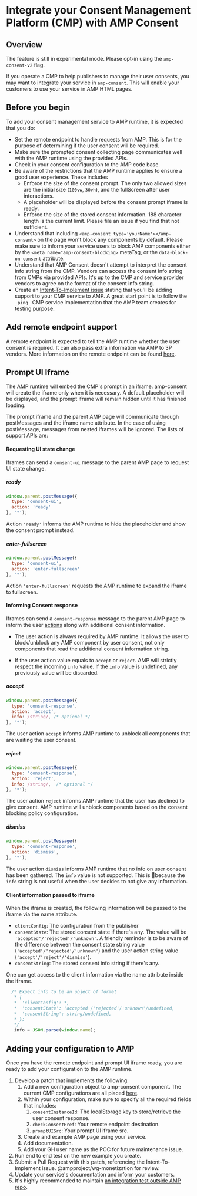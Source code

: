 # Integrate your Consent Management Platform (CMP) with AMP Consent

## Overview
The feature is still in experimental mode. Please opt-in using the `amp-consent-v2` flag.

If you operate a CMP to help publishers to manage their user consents, you may want to integrate your service in `amp-consent`. This will enable your customers to use your service in AMP HTML pages.

## Before you begin

To add your consent management service to AMP runtime, it is expected that you do:
* Set the remote endpoint to handle requests from AMP. This is for the purpose of determining if the user consent will be required.
* Make sure the prompted consent collecting page communicates well with the AMP runtime using the provided APIs.
* Check in your consent configuration to the AMP code base.
* Be aware of the restrictions that the AMP runtime applies to ensure a good user experience. These includes
    * Enforce the size of the consent prompt. The only two allowed sizes are the initial size (`100vw`, `30vh`), and the fullScreen after user interactions.
    * A placeholder will be displayed before the consent prompt iframe is ready.
    * Enforce the size of the stored consent information. 188 character length is the current limit. Please file an issue if you find that not sufficient.
* Understand that including `<amp-consent type='yourName'></amp-consent>` on the page won't block any components by default. Please make sure to inform your service users to block AMP components either by the `<meta name="amp-consent-blocking>` metaTag, or the `data-block-on-consent` attribute.
* Understand that AMP Consent doesn't attempt to interpret the consent info string from the CMP. Vendors can access the consent info string from CMPs via provided APIs. It's up to the CMP and service provider vendors to agree on the format of the consent info string.
* Create an [Intent-To-Implement issue](../../CONTRIBUTING.md#contributing-features) stating that you'll be adding support to your CMP service to AMP. A great start point is to follow the `_ping_` CMP service implementation that the AMP team creates for testing purpose.

## Add remote endpoint support
A remote endpoint is expected to tell the AMP runtime whether the user consent is required. It can also pass extra information via AMP to 3P vendors. More information on the remote endpoint can be found [here]((https://github.com/ampproject/amphtml/blob/master/extensions/amp-consent/amp-consent.md#checkconsenthref)).

## Prompt UI Iframe
The AMP runtime will embed the CMP's prompt in an iframe. amp-consent will create the iframe only when it is necessary. A default placeholder will be displayed, and the prompt iframe will remain hidden until it has finished loading.

The prompt iframe and the parent AMP page will communicate through postMessages and the iframe name attribute. In the case of using postMessage, messages from nested iframes will be ignored. The lists of support APIs are:

#### Requesting UI state change
Iframes can send a `consent-ui` message to the parent AMP page to request UI state change.

##### ready

``` javascript
window.parent.postMessage({
  type: 'consent-ui',
  action: 'ready'
}, '*');
```

Action `'ready'` informs the AMP runtime to hide the placeholder and show the consent prompt instead.

##### enter-fullscreen
``` javascript
window.parent.postMessage({
  type: 'consent-ui',
  action: 'enter-fullscreen'
}, '*');
```

Action `'enter-fullscreen'` requests the AMP runtime to expand the iframe to fullscreen.

#### Informing Consent response
Iframes can send a `consent-response` message to the parent AMP page to inform the user [actions](https://github.com/ampproject/amphtml/blob/master/extensions/amp-consent/amp-consent.md#prompt-actions) along with additional consent information.

* The user action is always required by AMP runtime. It allows the user to block/unblock any AMP component by user consent, not only components that read the additional consent information string.


* If the user action value equals to `accept` or `reject`. AMP will strictly respect the incoming `info` value. If the `info` value is undefined, any previously value will be discarded.


##### accept

``` javascript
window.parent.postMessage({
  type: 'consent-response',
  action: 'accept',
  info: /string/, /* optional */
}, '*');
```

The user action `accept` informs AMP runtime to unblock all components that are waiting the user consent.

##### reject

``` javascript
window.parent.postMessage({
  type: 'consent-response',
  action: 'reject',
  info: /string/,  /* optional */
}, '*');
```

The user action `reject` informs AMP runtime that the user has declined to give consent. AMP runtime will unblock components based on the consent blocking policy configuration.


##### dismiss
``` javascript
window.parent.postMessage({
  type: 'consent-response',
  action: 'dismiss',
}, '*');
```

The user action `dismiss` informs AMP runtime that no info on user consent has been gathered. The `info` value is not supported. This is because the `info` string is not useful when the user decides to not give any information.


#### Client information passed to iframe
When the iframe is created, the following information will be passed to the iframe via the name attribute.
* `clientConfig`: The configuration from the publisher
* `consentState`: The stored consent state if there's any. The value will be `'accepted'/'rejected'/'unknown'`. A friendly reminder is to be aware of the difference between the consent state string value (`'accepted'/'rejected'/'unknown'`) and the user action string value (`'accept'/'reject'/'dismiss'`).
* `consentString`: The stored consent info string if there's any.

One can get access to the client information via the name attribute inside the iframe.
``` javascript
  /* Expect info to be an object of format
   * {
   *  'clientConfig': *,
   *  'consentState': 'accepted'/'rejected'/'unknown'/undefined,
   *  'consentString': string/undefined,
   * };
   */
   info = JSON.parse(window.name);
```

## Adding your configuration to AMP
Once you have the remote endpoint and prompt UI iframe ready, you are ready to add your configuration to the AMP runtime.
1. Develop a patch that implements the following:
    1. Add a new configuration object to amp-consent component. The current CMP configurations are all placed [here](https://github.com/ampproject/amphtml/blob/master/extensions/amp-consent/0.1/cmps.js).
    1. Within your configuration, make sure to specify all the required fields that includes:
        1. `consentInstanceId`: The localStorage key to store/retrieve the user consent response.
        1. `checkConsentHref`: Your remote endpoint destination.
        1. `promptUISrc`: Your prompt UI iframe src.
    1. Create and example AMP page using your service.
    1. Add documentation.
    1. Add your GH user name as the POC for future maintenance issue.
1. Run end to end test on the new example you create.
1. Submit a Pull Request with this patch, referencing the Intent-To-Implement issue. @ampproject/wg-monetization for review.
1. Update your service's documentation and inform your customers.
1. It's highly recommended to maintain [an integration test outside AMP repo](../../3p/README.md#adding-proper-integration-tests).
